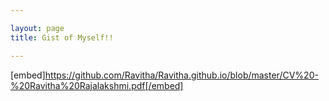 ```yaml
---

layout: page
title: Gist of Myself!!

---
```


[embed]https://github.com/Ravitha/Ravitha.github.io/blob/master/CV%20-%20Ravitha%20Rajalakshmi.pdf[/embed]
